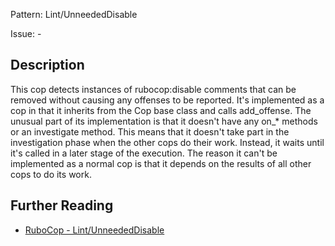Pattern: Lint/UnneededDisable

Issue: -

## Description

This cop detects instances of rubocop:disable comments that can be
removed without causing any offenses to be reported. It's implemented
as a cop in that it inherits from the Cop base class and calls
add_offense. The unusual part of its implementation is that it doesn't
have any on_* methods or an investigate method. This means that it
doesn't take part in the investigation phase when the other cops do
their work. Instead, it waits until it's called in a later stage of the
execution. The reason it can't be implemented as a normal cop is that
it depends on the results of all other cops to do its work.

## Further Reading

* [RuboCop - Lint/UnneededDisable](https://rubocop.readthedocs.io/en/latest/cops_lint/#lintunneededdisable)
